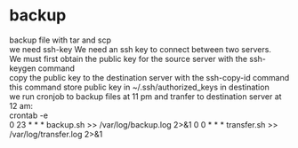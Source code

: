 # backup
backup file with tar and scp  
we need ssh-key
We need an ssh key to connect between two servers.  
We must first obtain the public key for the source server with the ssh-keygen command  
copy the public key to the destination server with the ssh-copy-id command this command store public key in ~/.ssh/authorized_keys in destination  
we run cronjob to backup files at 11 pm and tranfer to destination server at 12 am:  
crontab -e  
0 23 * * * backup.sh >> /var/log/backup.log 2>&1
0 0 * * * transfer.sh >> /var/log/transfer.log 2>&1

